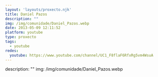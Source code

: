 ```yaml
---
layout: 'layouts/proxecto.njk'
title: Daniel Pazos
description: ""
img: /img/comunidade/Daniel_Pazos.webp
date: 2013-05-09 12:11:52
platform: youtube
type: proxecto
tags:
  - youtube
redes:
  youtube: https://www.youtube.com/channel/UC1_F8flaF6RfxRg5vm4WsuA
---
```

description: ""
img: /img/comunidade/Daniel_Pazos.webp
